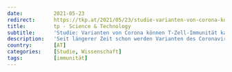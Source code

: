 ```yaml
---
date:          2021-05-23
redirect:      https://tkp.at/2021/05/23/studie-varianten-von-corona-koennen-t-zell-immunitaet-kaum-entkommen/
title:         tp - Science & Technology
subtitle:      'Studie: Varianten von Corona können T-Zell-Immunität kaum entkommen'
description:   'Seit längerer Zeit schon werden Varianten des Coronavirus von der Politik genutzt um Lockdowns zu verlängern, Schulen zu schließen, Kinder dreimal die Woche zu testen und neuerdings uns alle 6 bis 9 Monate zu einer „Auffrischungs“-Impfung zu zwingen. Dabei können diese Varianten zumindest der natürlichen, durch Infektion errungen Immunität, auch auf längere Zeit nicht entwischen. …'
country:       [AT]
categories:    [Studie, Wissenschaft]
tags:          [immunität]
---
```

